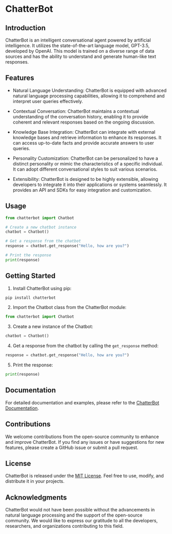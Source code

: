 # ChatterBot

## Introduction
ChatterBot is an intelligent conversational agent powered by artificial intelligence. It utilizes the state-of-the-art language model, GPT-3.5, developed by OpenAI. This model is trained on a diverse range of data sources and has the ability to understand and generate human-like text responses.

## Features
- Natural Language Understanding: ChatterBot is equipped with advanced natural language processing capabilities, allowing it to comprehend and interpret user queries effectively.

- Contextual Conversation: ChatterBot maintains a contextual understanding of the conversation history, enabling it to provide coherent and relevant responses based on the ongoing discussion.

- Knowledge Base Integration: ChatterBot can integrate with external knowledge bases and retrieve information to enhance its responses. It can access up-to-date facts and provide accurate answers to user queries.

- Personality Customization: ChatterBot can be personalized to have a distinct personality or mimic the characteristics of a specific individual. It can adopt different conversational styles to suit various scenarios.

- Extensibility: ChatterBot is designed to be highly extensible, allowing developers to integrate it into their applications or systems seamlessly. It provides an API and SDKs for easy integration and customization.

## Usage

```python
from chatterbot import Chatbot

# Create a new chatbot instance
chatbot = Chatbot()

# Get a response from the chatbot
response = chatbot.get_response("Hello, how are you?")

# Print the response
print(response)
```

## Getting Started

1. Install ChatterBot using pip:

```bash
pip install chatterbot
```

2. Import the Chatbot class from the ChatterBot module:

```python
from chatterbot import Chatbot
```

3. Create a new instance of the Chatbot:

```python
chatbot = Chatbot()
```

4. Get a response from the chatbot by calling the `get_response` method:

```python
response = chatbot.get_response("Hello, how are you?")
```

5. Print the response:

```python
print(response)
```

## Documentation
For detailed documentation and examples, please refer to the [ChatterBot Documentation](https://chatterbot-docs.org).

## Contributions
We welcome contributions from the open-source community to enhance and improve ChatterBot. If you find any issues or have suggestions for new features, please create a GitHub issue or submit a pull request.

## License
ChatterBot is released under the [MIT License](https://opensource.org/licenses/MIT). Feel free to use, modify, and distribute it in your projects.

## Acknowledgments
ChatterBot would not have been possible without the advancements in natural language processing and the support of the open-source community. We would like to express our gratitude to all the developers, researchers, and organizations contributing to this field.